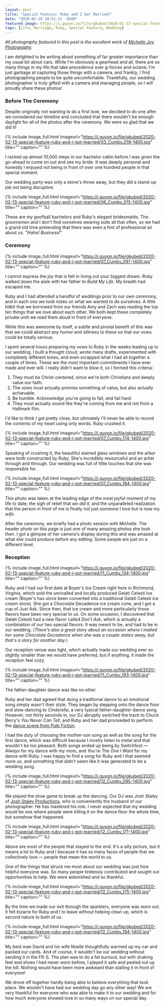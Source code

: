 ```yaml
---
layout: post
title: "Special Feature: Ruby and I Got Married!"
date: "2020-02-29 10:51:21 -0500"
featured_image: https://i.guyon.io/file/gkubed/2020-02-13-special-feature-ruby-and-i-got-married/wedding.jpg
tags: [Life, Marriage, Ruby, Special Feature, Wedding]
---
```


*All photography featured in this post is the excellent work of [Michelle Joy Photography](https://michellejoyphoto.com/).*

I am delighted to be writing about something of far greater importance than my usual bit about cars. While I'm obviously a gearhead and all, there are so many things in my life that take precedence over g-forces and octane; I'm just garbage at capturing those things with a camera, and frankly, I find photographing people to be quite uncomfortable. Thankfully, our wedding photographer is truly gifted with a camera and managing people, so I will proudly share these photos!

<!--more-->

### Before The Ceremony

Despite originally not wanting to do a first look, we decided to do one after we considered our timeline and concluded that there wouldn't be enough daylight for all of the photos after the ceremony. We were so glad that we did it!

{% include image_full.html imageurl="https://i.guyon.io/file/gkubed/2020-02-13-special-feature-ruby-and-i-got-married/03_Cumby_019-1400.jpg" title="" caption="" %}

I racked up almost 10,000 steps in our bachelor cabin before I was given the go-ahead to come on out and see my bride. It was deeply personal and honestly I enjoyed not being in front of over one hundred people in that special moment.

Our wedding party was only a stone's throw away, but they did a stand-up job not being disruptive.

{% include image_full.html imageurl="https://i.guyon.io/file/gkubed/2020-02-13-special-feature-ruby-and-i-got-married/06_Cumby_015-1400.jpg" title="" caption="" %}

These are my goofball bachelors and Ruby's elegant bridesmaids. The groomsmen and I don't find ourselves wearing suits all that often, so we had a grand old time pretending that there was even a hint of professional air about us. "*Haha! Business!*"

### Ceremony

{% include image_full.html imageurl="https://i.guyon.io/file/gkubed/2020-02-13-special-feature-ruby-and-i-got-married/07_Cumby_097-1400.jpg" title="" caption="" %}

I cannot express the joy that is felt in living out your biggest dream. Ruby walked down the aisle with her father to *Build My Life*. My breath had escaped me.

Ruby and I had attended a handful of weddings prior to our own ceremony, and in each one we took notes on what we wanted to do ourselves. A little tidbit that we borrowed from our friends Amy and Zach was reading the top ten things that we love about each other. We both kept these completely private until we read them aloud in front of everyone.

While this was awesome by itself, a subtle and pivotal benefit of this was that we could abstract any humor and silliness to these so that our vows could be totally serious.

I spent several hours preparing my vows to Ruby in the weeks leading up to our wedding. I built a thought cloud, wrote many drafts, experimented with completely different tones, and even scrapped what I had all together a couple of times. These are the most important commitments I have ever made and ever will. I really didn't want to blow it, so I formed this criteria:

1. They must be Christ-centered, since we're both Christians and deeply value our faith.
2. The vows must actually promise something of value, but also actually achievable.
3. Be humble. Acknowledge you're going to fail, and fail hard.
4. They must actually sound like they're coming from me and not from a Hallmark film.

I'd like to think I got pretty close, but ultimately I'll never be able to record the contents of my heart using only words. Ruby crushed it.

{% include image_full.html imageurl="https://i.guyon.io/file/gkubed/2020-02-13-special-feature-ruby-and-i-got-married/07_Cumby_174-1400.jpg" title="" caption="" %}

Speaking of crushing it, the beautiful stained glass windows and the arbor were both constructed by Ruby. She's incredibly resourceful and an artist through and through. Our wedding was full of little touches that she was responsible for.

{% include image_full.html imageurl="https://i.guyon.io/file/gkubed/2020-02-13-special-feature-ruby-and-i-got-married/07_Cumby_184-1400.jpg" title="" caption="" %}

This photo was taken at the leading edge of the most joyful moment of my life to date; the sigh of relief that *we did it*, and the unparalleled realization that the person in front of me is finally not just someone I love but is now my *wife*.

After the ceremony, we briefly had a photo session with Michelle. The header photo on this page is just one of many amazing photos she took then. I got a glimpse of her camera's display during this and was amazed at what she could produce before any editing. Some people are just on a different level.

### Reception

{% include image_full.html imageurl="https://i.guyon.io/file/gkubed/2020-02-13-special-feature-ruby-and-i-got-married/11_Cumby_134-1400.jpg" title="" caption="" %}

Ruby and I had our first date at Boyer's Ice Cream right here in Richmond, Virginia, which sold the unrivalled and locally produced Gelati Celesti ice cream (Boyer's has since been converted into a traditional Gelati Celesti ice cream store). She got a Chocolate Decadence ice cream cone, and I got a cup of Just Ask. Since then, that ice cream and more particularly those flavors have been very special to us. On some occasion, I discovered that Gelati Celesti had a new flavor called *Don't Ask*, which is actually a combination of our two special flavors. It was meant to be, and had to be in our wedding. (*There's also a great story about an occasion where I mailed her some Chocolate Decadence when she was a couple states away, but that's a story for another day*.)

Our reception venue was tight, which actually made our wedding ever so slightly smaller than we would have preferred, but if anything, it made the reception feel cozy.

{% include image_full.html imageurl="https://i.guyon.io/file/gkubed/2020-02-13-special-feature-ruby-and-i-got-married/11_Cumby_193-1400.jpg" title="" caption="" %}

The father-daughter dance was like no other.

Ruby and her dad agreed that doing a traditional dance to an emotional song simply wasn't their style. They began by stepping onto the dance floor and slow-dancing to *Cinderella*, a very typical father-daughter dance song. However, not thirty seconds in, our DJ abruptly switched the track to Chuck Berry's *You Never Can Tell*, and Ruby and her dad proceeded to perform the [dance scene from Pulp Fiction](https://www.youtube.com/watch?v=o5qXCzknxn8).

I had the duty of choosing the mother-son song as well as the song for the first dance, which was difficult because I mostly listen to metal and that wouldn't be too pleasant. Both songs ended up being by Switchfoot — *Always* for my dance with my mom, and *You're The One I Want* for my dance with Ruby. I was happy to find a song for Ruby and I that seemed more *us*, and something that didn't seem like it was generated to be a wedding song.

{% include image_full.html imageurl="https://i.guyon.io/file/gkubed/2020-02-13-special-feature-ruby-and-i-got-married/12_Cumby_095-1400.jpg" title="" caption="" %}

We played the shoe game to break up the dancing. Our DJ was Josh Staley of [Josh Staley Productions](https://www.joshstaleyproductions.com/), who is conveniently the husband of our photographer. He has mastered his role. I never expected that my wedding would be one where people were killing it on the dance floor the whole time, but somehow that happened.

{% include image_full.html imageurl="https://i.guyon.io/file/gkubed/2020-02-13-special-feature-ruby-and-i-got-married/12_Cumby_171-1400.jpg" title="" caption="" %}

Above are most of the people that stayed to the end. It's a silly picture, but it means a lot to Ruby and I because it has so many faces of people that we collectively love — people that mean the world to us.

One of the things that struck me most about our wedding was just how helpful everyone was. So many people tirelessly contributed and sought out opportunities to help. We were astonished and so thankful.

{% include image_full.html imageurl="https://i.guyon.io/file/gkubed/2020-02-13-special-feature-ruby-and-i-got-married/12_Cumby_175-1400.jpg" title="" caption="" %}

By the time we made our exit through the sparklers, everyone was worn out. It felt bizarre for Ruby and I to leave without helping clean up, which is second nature to both of us.

{% include image_full.html imageurl="https://i.guyon.io/file/gkubed/2020-02-13-special-feature-ruby-and-i-got-married/12_Cumby_194-1400.jpg" title="" caption="" %}

My best man David and his wife Noelle thoughtfully warmed up my car and packed our cards. And of course, it wouldn't be our wedding without sending it in the FR-S. The plan was to do a fat burnout, but with shaking feet and shoes I had never worn before, I played it safe and peeled out up the hill. Nothing would have been more awkward than stalling it in front of everyone!

We drove off together hardly being able to believe everything that took place. We wouldn't have had our wedding day go any other way! We are very thankful for everyone who was able to make it to our wedding and for how much everyone showed love in so many ways on our special day.
